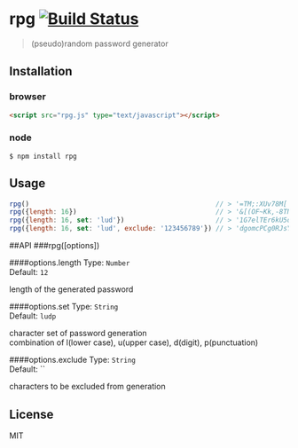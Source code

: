 # rpg [![Build Status](https://travis-ci.org/mrhooray/rpg.png?branch=master)](https://travis-ci.org/mrhooray/rpg)
> (pseudo)random password generator

## Installation
### browser
```html
<script src="rpg.js" type="text/javascript"></script>
```
### node
```shell
$ npm install rpg
```

## Usage
```javascript
rpg()                                               // > '=TM;:XUv78M['
rpg({length: 16})                                   // > '&[(OF~Kk,-8TNF0H'
rpg({length: 16, set: 'lud'})                       // > '1G7elTEr6kU5dWBP'
rpg({length: 16, set: 'lud', exclude: '123456789'}) // > 'dgomcPCg0RJsYWrx'
```

##API
###rpg([options])

####options.length
Type: `Number`  
Default: `12`

length of the generated password

####options.set
Type: `String`  
Default: `ludp`

character set of password generation  
combination of l(lower case), u(upper case), d(digit), p(punctuation)

####options.exclude
Type: `String`  
Default: ``

characters to be excluded from generation

## License
MIT
